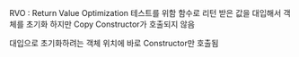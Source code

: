 RVO : Return Value Optimization 테스트를 위함
함수로 리턴 받은 값을 대입해서 객체를 초기화 하지만
Copy Constructor가 호출되지 않음

대입으로 초기화하려는 객체 위치에 바로 Constructor만 호출됨
